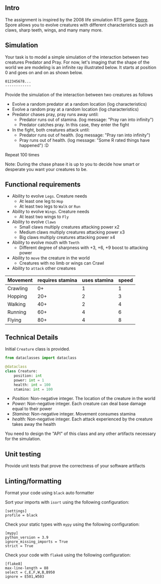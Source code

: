 ## Intro

The assignment is inspired by the 2008 life simulation RTS game [Spore](https://www.spore.com/). Spore allows you to evolve creatures with different characteristics such as claws, sharp teeth, wings, and many many more.

## Simulation

Your task is to model a simple simulation of the interaction between two creatures Predator and Pray. For now, let's imaging that the shape of the world we are modeling is an infinite ray illustrated below. It starts at position 0 and goes on and on as shown below.

```
012345678...
------------
```

Provide the simulation of the interaction between two creatures as follows

- Evolve a random predator at a random location (log characteristics)
- Evolve a random pray at a random location (log characteristics)
- Predator chases pray, pray runs away until:
  * Predator runs out of stamina. (log message: "Pray ran into infinity")
  * Predator catches pray. In this case, they enter the fight
- In the fight, both creatures attack until:
  * Predator runs out of health. (log message: "Pray ran into infinity")
  * Pray runs out of health. (log message: "Some R rated things have happened") :D

Repeat 100 times

Note: During the chase phase it is up to you to decide how smart or desperate you want your creatures to be.

## Functional requirements

- Ability to evolve `Legs`. Creature needs
  * At least one leg to `Hop`
  * At least two legs to `Walk` or `Run`
- Ability to evolve `Wings`. Creature needs
  * At least two wings to `Fly`
- Ability to evolve `Claws`
  * Small claws multiply creatures attacking power x2
  * Medium claws multiply creatures attacking power x3
  * Big claws multiply creatures attacking power x4
- Ability to evolve mouth with `Teeth`
  * Different degree of sharpness with +3, +6, +9 boost to attacking power
- Ability to `move` the creature in the world
  * Creatures with no limb or wings can Crawl
- Ability to `attack` other creatures

Movement | requires stamina | uses stamina | speed |
---------|------------------|--------------|-------|
Crawling | 0+               | 1            | 1     |
Hopping  | 20+              | 2            | 3     |
Walking  | 40+              | 2            | 4     |
Running  | 60+              | 4            | 6     |
Flying   | 80+              | 4            | 8     |


## Technical Details

Initial `Creature` class is provided.

```python
from dataclasses import dataclass

@dataclass
class Creature:
    position: int
    power: int = 1
    health: int = 100
    stamina: int = 100

```

- *Position:* Non-negative integer. The location of the creature in the world
- *Power:* Non-negative integer. Each creature can deal base damage equal to their power
- *Stamina:* Non-negative integer. Movement consumes stamina
- *health:* Non-negative integer. Each attack experienced by the creature takes away the health

You need to design the "API" of this class and any other artifacts necessary for the simulation.

## Unit testing

Provide unit tests that prove the correctness of your software artifacts

## Linting/formatting

Format your code using `black` auto formatter

Sort your imports with `isort` using the following configuration:

```
[settings]
profile = black
```

Check your static types with `mypy` using the following configuration:

```
[mypy]
python_version = 3.9
ignore_missing_imports = True
strict = True
```

Check your code with `flake8` using the following configuration:

```
[flake8]
max-line-length = 88
select = C,E,F,W,B,B950
ignore = E501,W503
```
